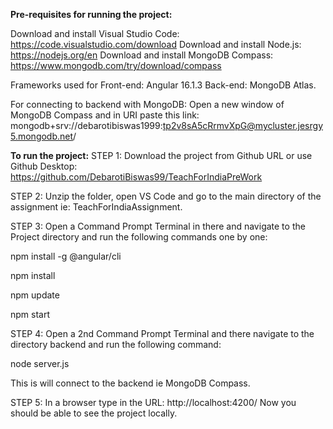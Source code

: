 **Pre-requisites for running the project:**

Download and install Visual Studio Code: https://code.visualstudio.com/download
Download and install Node.js: https://nodejs.org/en
Download and install MongoDB Compass: https://www.mongodb.com/try/download/compass


Frameworks used for Front-end: Angular 16.1.3
Back-end: MongoDB Atlas.


For connecting to backend with MongoDB: Open a new window of MongoDB Compass and in URI paste this link:
mongodb+srv://debarotibiswas1999:tp2v8sA5cRrmvXpG@mycluster.jesrgy5.mongodb.net/

**To run the project:**
STEP 1:
Download the project from Github URL or use Github Desktop: https://github.com/DebarotiBiswas99/TeachForIndiaPreWork


STEP 2:
Unzip the folder, open VS Code and go to the main directory of the assignment ie: TeachForIndiaAssignment.
 



STEP 3:
Open a Command Prompt Terminal in there and navigate to the Project directory and run the following commands one by one:

npm install -g @angular/cli

npm install

npm update

npm start

STEP 4:
Open a 2nd Command Prompt Terminal and there navigate to the directory backend and run the following command:

node server.js

This is will connect to the backend ie MongoDB Compass.

STEP 5:
In a browser type in the URL: http://localhost:4200/
Now you should be able to see the project locally.
